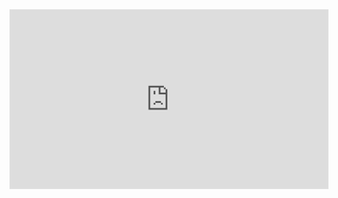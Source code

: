 
<iframe src="https://drive.google.com/file/d/1A9pjs02BXW9ppssSEUPT10RwOk13yLaZ/view?usp=drive_link)https://drive.google.com/file/d/1A9pjs02BXW9ppssSEUPT10RwOk13yLaZ/view?usp=drive_link" width="560" height="315" frameborder="0" allowfullscreen="true"></iframe>

